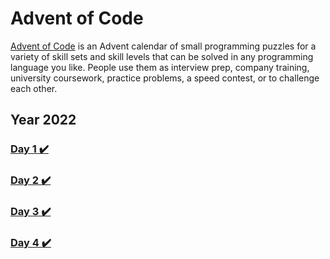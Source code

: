 # Advent of Code

[Advent of Code](https://adventofcode.com/) is an Advent calendar of small programming puzzles for a variety of skill sets and skill levels that can be solved in any programming language you like. People use them as interview prep, company training, university coursework, practice problems, a speed contest, or to challenge each other.

## Year 2022

### [Day 1 ✔️](https://github.com/GuiEpi/advent-of-code/tree/main/day1)
### [Day 2 ✔️](https://github.com/GuiEpi/advent-of-code/tree/main/day2)
### [Day 3 ✔️](https://github.com/GuiEpi/advent-of-code/tree/main/day3)
### [Day 4 ✔️](https://github.com/GuiEpi/advent-of-code/tree/main/day4)